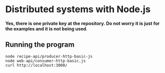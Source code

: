 # Distributed systems with Node.js

**Yes, there is one private key at the repository. Do not worry it is just for the examples and it is not being used**.

## Running the program

```
node recipe-api/producer-http-basic-js
node web-api/consumer-http-basic.js
curl http://localhost:3000/
```
